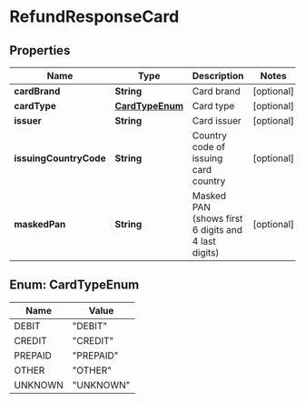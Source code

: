 
# RefundResponseCard

## Properties
Name | Type | Description | Notes
------------ | ------------- | ------------- | -------------
**cardBrand** | **String** | Card brand |  [optional]
**cardType** | [**CardTypeEnum**](#CardTypeEnum) | Card type |  [optional]
**issuer** | **String** | Card issuer |  [optional]
**issuingCountryCode** | **String** | Country code of issuing card country |  [optional]
**maskedPan** | **String** | Masked PAN (shows first 6 digits and 4 last digits) |  [optional]


<a name="CardTypeEnum"></a>
## Enum: CardTypeEnum
Name | Value
---- | -----
DEBIT | &quot;DEBIT&quot;
CREDIT | &quot;CREDIT&quot;
PREPAID | &quot;PREPAID&quot;
OTHER | &quot;OTHER&quot;
UNKNOWN | &quot;UNKNOWN&quot;



